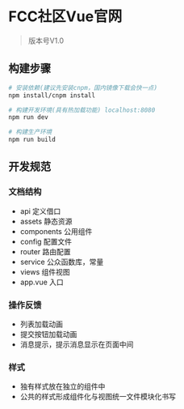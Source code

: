# FCC社区Vue官网
> 版本号V1.0

## 构建步骤
``` bash
# 安装依赖(建议先安装cnpm，国内镜像下载会快一点)
npm install/cnpm install

# 构建开发环境(具有热加载功能) localhost:8080
npm run dev

# 构建生产环境
npm run build
```

## 开发规范

### 文档结构
- api 定义借口
- assets 静态资源
- components 公用组件
- config 配置文件
- router 路由配置
- service 公众函数库，常量
- views 组件视图
- app.vue 入口

### 操作反馈
- 列表加载动画
- 提交按钮加载动画
- 消息提示，提示消息显示在页面中间

### 样式
- 独有样式放在独立的组件中
- 公共的样式形成组件化与视图统一文件模块化书写 